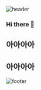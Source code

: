 ![header](https://capsule-render.vercel.app/api?type=wave&color=auto&height=200&section=header&text=Hi!%20Hello~&fontAlignY=30)
### Hi there 👋
## 아아아아
## 아아아아
![footer](https://capsule-render.vercel.app/api?section=footer)

<!--
**HjeongH/HjeongH** is a ✨ _special_ ✨ repository because its `README.md` (this file) appears on your GitHub profile.

Here are some ideas to get you started:

- 🔭 I’m currently working on ...
- 🌱 I’m currently learning ...
- 👯 I’m looking to collaborate on ...
- 🤔 I’m looking for help with ...
- 💬 Ask me about ...
- 📫 How to reach me: ...
- 😄 Pronouns: ...
- ⚡ Fun fact: ...
-->
